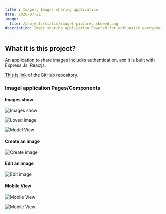 ```yaml
---
title : Imagel, Images sharing application
date: 2020-07-21
image:
  file: /projects/static/imagel-pictures_showed.png
description: Image sharing application Powered for enthuasist everywhere.
---
```


## What it is this project?

An application to share images includes authentication, and it is built with Express Js, Reactjs.

[This is link](https://github.com/samyouaret/imagel) of the GitHub repository.

### Imagel application Pages/Components

#### Images show

![Images show](/projects/static/imagel-index-page.png)

![Loved image](/projects/static/imagel-pictures_showed.png)

![ Model View](/projects/static/imagel-image_modal.png)

#### Create an image

![Create image](/projects/static/imagel-create-image.png)

#### Edit an image

![Edit image](/projects/static/imagel-edit-image.png)

#### Mobile View

![ Mobile View](/projects/static/imagel-mobile_view.png)

![ Mobile View](/projects/static/imagel_menu_mobile.png)
